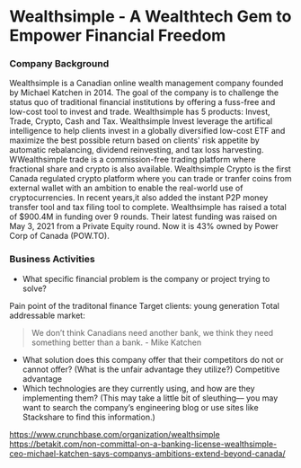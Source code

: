 # Wealthsimple - A Wealthtech Gem to Empower Financial Freedom

### Company Background

Wealthsimple is a Canadian online wealth management company founded by Michael Katchen in 2014. The goal of the company is to challenge the status quo of traditional financial institutions by offering a fuss-free and low-cost tool to invest and trade. Wealthsimple has 5 products: Invest, Trade, Crypto, Cash and Tax. Wealthsimple Invest leverage the artifical intelligence to help clients invest in a globally diversified low-cost ETF and maximize the best possible return based on clients' risk appetite by automatic rebalancing, dividend reinvesting, and tax loss harvesting. WWealthsimple trade is a commission-free trading platform where fractional share and crypto is also available.  Wealthsimple Crypto is the first Canada regulated crypto platform where you can trade or tranfer coins from external wallet with an ambition to enable the real-world use of cryptocurrencies.  In recent years,it also added the instant P2P money transfer tool and tax filing tool to complete.  Wealthsimple has raised a total of $900.4M in funding over 9 rounds. Their latest funding was raised on May 3, 2021 from a Private Equity round. Now it is 43% owned by Power Corp of Canada (POW.TO).


### Business Activities

* What specific financial problem is the company or project trying to solve?

Pain point of the traditonal finance
Target clients: young generation
Total addressable market:
>We don’t think Canadians need another bank, we think they need something better than a bank.  - Mike Katchen

* What solution does this company offer that their competitors do not or cannot offer? (What is the unfair advantage they utilize?)
Competitive advantage
* Which technologies are they currently using, and how are they implementing them? (This may take a little bit of sleuthing–– you may want to search the company’s engineering blog or use sites like Stackshare to find this information.)


https://www.crunchbase.com/organization/wealthsimple
https://betakit.com/non-committal-on-a-banking-license-wealthsimple-ceo-michael-katchen-says-companys-ambitions-extend-beyond-canada/
